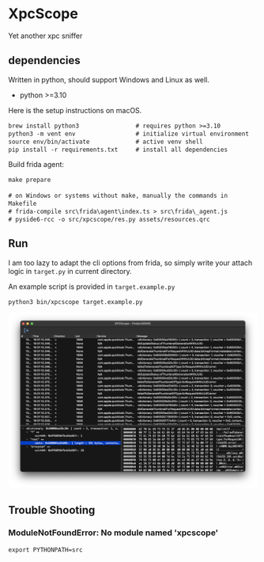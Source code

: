 # XpcScope

Yet another xpc sniffer

## dependencies

Written in python, should support Windows and Linux as well.

* python >=3.10

Here is the setup instructions on macOS.

```
brew install python3                # requires python >=3.10
python3 -m vent env                 # initialize virtual environment
source env/bin/activate             # active venv shell
pip install -r requirements.txt     # install all dependencies
```

Build frida agent:

```
make prepare

# on Windows or systems without make, manually the commands in Makefile
# frida-compile src\frida\agent\index.ts > src\frida\_agent.js
# pyside6-rcc -o src/xpcscope/res.py assets/resources.qrc
```

## Run

I am too lazy to adapt the cli options from frida, so simply write your attach logic in `target.py` in current directory.

An example script is provided in `target.example.py`

```
python3 bin/xpcscope target.example.py
```

![screenshot](assets/screenshot.png)

## Trouble Shooting

### ModuleNotFoundError: No module named 'xpcscope'

```shell
export PYTHONPATH=src
```

